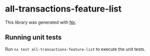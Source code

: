 # all-transactions-feature-list

This library was generated with [Nx](https://nx.dev).

## Running unit tests

Run `nx test all-transactions-feature-list` to execute the unit tests.
